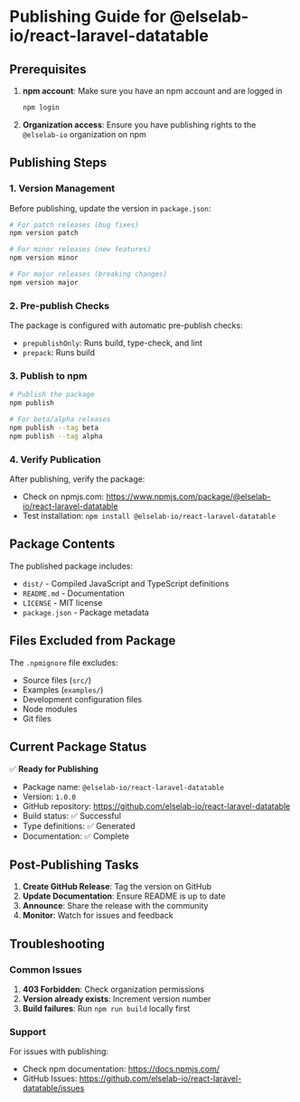 # Publishing Guide for @elselab-io/react-laravel-datatable

## Prerequisites

1. **npm account**: Make sure you have an npm account and are logged in
   ```bash
   npm login
   ```

2. **Organization access**: Ensure you have publishing rights to the `@elselab-io` organization on npm

## Publishing Steps

### 1. Version Management

Before publishing, update the version in `package.json`:

```bash
# For patch releases (bug fixes)
npm version patch

# For minor releases (new features)
npm version minor

# For major releases (breaking changes)
npm version major
```

### 2. Pre-publish Checks

The package is configured with automatic pre-publish checks:
- `prepublishOnly`: Runs build, type-check, and lint
- `prepack`: Runs build

### 3. Publish to npm

```bash
# Publish the package
npm publish

# For beta/alpha releases
npm publish --tag beta
npm publish --tag alpha
```

### 4. Verify Publication

After publishing, verify the package:
- Check on npmjs.com: https://www.npmjs.com/package/@elselab-io/react-laravel-datatable
- Test installation: `npm install @elselab-io/react-laravel-datatable`

## Package Contents

The published package includes:
- `dist/` - Compiled JavaScript and TypeScript definitions
- `README.md` - Documentation
- `LICENSE` - MIT license
- `package.json` - Package metadata

## Files Excluded from Package

The `.npmignore` file excludes:
- Source files (`src/`)
- Examples (`examples/`)
- Development configuration files
- Node modules
- Git files

## Current Package Status

✅ **Ready for Publishing**

- Package name: `@elselab-io/react-laravel-datatable`
- Version: `1.0.0`
- GitHub repository: https://github.com/elselab-io/react-laravel-datatable
- Build status: ✅ Successful
- Type definitions: ✅ Generated
- Documentation: ✅ Complete

## Post-Publishing Tasks

1. **Create GitHub Release**: Tag the version on GitHub
2. **Update Documentation**: Ensure README is up to date
3. **Announce**: Share the release with the community
4. **Monitor**: Watch for issues and feedback

## Troubleshooting

### Common Issues

1. **403 Forbidden**: Check organization permissions
2. **Version already exists**: Increment version number
3. **Build failures**: Run `npm run build` locally first

### Support

For issues with publishing:
- Check npm documentation: https://docs.npmjs.com/
- GitHub Issues: https://github.com/elselab-io/react-laravel-datatable/issues
